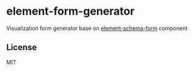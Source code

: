 # element-form-generator

Visualization form generator base on [element-schema-form](https://github.com/vueblocks/element-schema-form) component

## License

MIT
